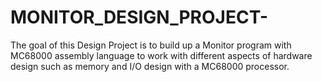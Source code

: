 # MONITOR_DESIGN_PROJECT-
 The goal of this Design Project is to build up a Monitor program with MC68000 assembly language to work with different aspects of hardware design such as memory and I/O design with a MC68000  processor.

